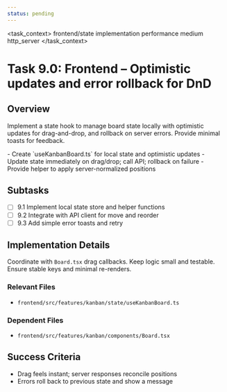 ```yaml
---
status: pending
---
```


<task_context>
<domain>frontend/state</domain>
<type>implementation</type>
<scope>performance</scope>
<complexity>medium</complexity>
<dependencies>http_server</dependencies>
</task_context>

# Task 9.0: Frontend – Optimistic updates and error rollback for DnD

## Overview

Implement a state hook to manage board state locally with optimistic updates for drag-and-drop, and rollback on server errors. Provide minimal toasts for feedback.

<requirements>
- Create `useKanbanBoard.ts` for local state and optimistic updates
- Update state immediately on drag/drop; call API; rollback on failure
- Provide helper to apply server-normalized positions
</requirements>

## Subtasks

- [ ] 9.1 Implement local state store and helper functions
- [ ] 9.2 Integrate with API client for move and reorder
- [ ] 9.3 Add simple error toasts and retry

## Implementation Details

Coordinate with `Board.tsx` drag callbacks. Keep logic small and testable. Ensure stable keys and minimal re-renders.

### Relevant Files

- `frontend/src/features/kanban/state/useKanbanBoard.ts`

### Dependent Files

- `frontend/src/features/kanban/components/Board.tsx`

## Success Criteria

- Drag feels instant; server responses reconcile positions
- Errors roll back to previous state and show a message
